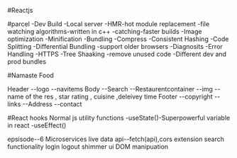 #Reactjs 

#parcel
-Dev Build
-Local server
-HMR-hot module replacement
-file watching algorithms-written in c++
-catching-faster builds
-Image optimization
-Minification
-Bundling
-Compress
-Consistent Hashing
-Code Splitting
-Differential Bundling -support older browsers
-Diagnosits
-Error Handling
-HTTPS
-Tree Shaaking -remove unused code
-Different dev and prod bundles


#Namaste Food

  Header
  --logo
  --navitems
  Body
  --Search
  --Restaurentcontainer
    --img
    --name of the res , star rating , cuisine ,deleivey time
  Footer
  --copyright
  --links
  --Address
  --contact


  #React hooks
Normal js utility functions
-useState()-Superpowerful variable in react
-useEffect()




epsisode--6
Microservices
live data api--fetch(api),cors extension
search functionality
login logout
shimmer ui
DOM manipuation